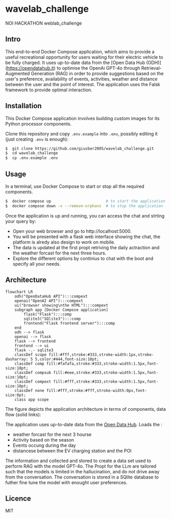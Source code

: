 # wavelab_challenge
NOI HACKATHON weblab_challenge

## Intro

This end-to-end Docker Compose application, which aims to provide a useful recreational opportunity for users waiting for their electric vehicle to be fully charged. It uses up-to-date data from the [Open Data Hub (ODH)] (https://opendatahub.it) to optimise the OpenAi GPT-4o through Retrieval-Augmented Generation (RAG) in order to provide suggestions based on the user's preference, availability of events, activities, weather and distance between the user and the point of interest. The application uses the Falsk framework to provide optimal interaction.

## Installation
This Docker Compose application involves building custom images for its Python processor components.

Clone this repository and copy `.env.example` into `.env`, possibly editing it (just creating `.env` is enough):
  ```bash
  $  git clone https://github.com/giusber2005/wavelab_challenge.git
  $  cd wavelab_challenge
  $  cp .env.example .env
  ```

## Usage
In a terminal, use Docker Compose to start or stop all the required components.
  ```bash
  $  docker compose up                        # to start the application
  $  docker compose down -v --remove-orphans  # to stop the application
  ```

Once the application is up and running, you can access the chat and strting your query by:
- Open your web browser and go to http://localhost:5000.
- You will be presented with a flask web interface showing the chat, the platform is alredy also design to work on mobile.
- The data is updated at the first propt retriving the daily actraction and the weather forcast for the next three hours.
- Explore the different options by continius to chat with the boot and specify all your needs.

## Architecture

```mermaid
flowchart LR
    odh("OpenDataHub API"):::compext
    openai("OpenAI API"):::compext
    ui("browser showing\nthe HTML"):::compext
    subgraph app [Docker Compose application]
        flask("Flask"):::comp
        sqlite3("SQlite3"):::comp
        frontend("Flask frontend server"):::comp
    end
    odh --> flask
    openai --> flask
    flask --> frontend
    frontend --> ui
    flask -.- sqlite3
    classDef scope fill:#fff,stroke:#333,stroke-width:1px,stroke-dasharray: 5 5,color:#444,font-size:10pt;
    classDef comp fill:#fafafa,stroke:#333,stroke-width:1.5px,font-size:10pt;
    classDef compsub fill:#eee,stroke:#333,stroke-width:1.5px,font-size:10pt;
    classDef compext fill:#fff,stroke:#333,stroke-width:1.5px,font-size:10pt;
    classDef none fill:#fff,stroke:#fff,stroke-width:0px,font-size:0pt;
    class app scope
```
The figure depicts the application architecture in terms of components, data flow (solid links):

The application uses up-to-date data from the [Open Data Hub](https://opendatahub.it). Loads the :
* weather forcast for the next 3 hourse 
* Activity based on the season
* Events occung during the day 
* distancese between the EV charging station and the POI

The information and collected and stored to create a data set used to perform RAG with the model GPT-4o.
The Propt for the LLm are tailored such that the models is limited in the hallucination, and do not drive away from the conversation.
The conversation is stored in a SQlite database to futher fine tune the model with enought user preferences.

 
## Licence

MIT